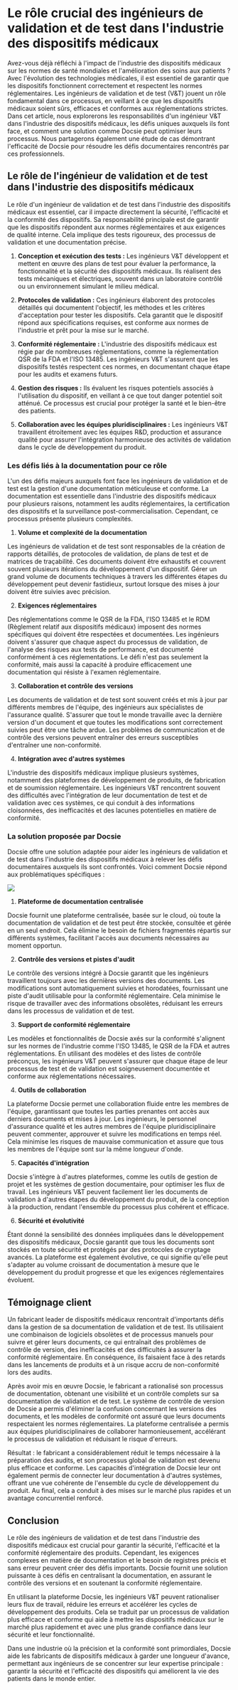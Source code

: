 # Le rôle crucial des ingénieurs de validation et de test dans l'industrie des dispositifs médicaux

Avez-vous déjà réfléchi à l'impact de l'industrie des dispositifs médicaux sur les normes de santé mondiales et l'amélioration des soins aux patients ? Avec l'évolution des technologies médicales, il est essentiel de garantir que les dispositifs fonctionnent correctement et respectent les normes réglementaires. Les ingénieurs de validation et de test (V&T) jouent un rôle fondamental dans ce processus, en veillant à ce que les dispositifs médicaux soient sûrs, efficaces et conformes aux réglementations strictes. Dans cet article, nous explorerons les responsabilités d'un ingénieur V&T dans l'industrie des dispositifs médicaux, les défis uniques auxquels ils font face, et comment une solution comme Docsie peut optimiser leurs processus. Nous partagerons également une étude de cas démontrant l'efficacité de Docsie pour résoudre les défis documentaires rencontrés par ces professionnels.

## Le rôle de l'ingénieur de validation et de test dans l'industrie des dispositifs médicaux

Le rôle d'un ingénieur de validation et de test dans l'industrie des dispositifs médicaux est essentiel, car il impacte directement la sécurité, l'efficacité et la conformité des dispositifs. Sa responsabilité principale est de garantir que les dispositifs répondent aux normes réglementaires et aux exigences de qualité interne. Cela implique des tests rigoureux, des processus de validation et une documentation précise.

1. **Conception et exécution des tests :** Les ingénieurs V&T développent et mettent en œuvre des plans de test pour évaluer la performance, la fonctionnalité et la sécurité des dispositifs médicaux. Ils réalisent des tests mécaniques et électriques, souvent dans un laboratoire contrôlé ou un environnement simulant le milieu médical.

2. **Protocoles de validation :** Ces ingénieurs élaborent des protocoles détaillés qui documentent l'objectif, les méthodes et les critères d'acceptation pour tester les dispositifs. Cela garantit que le dispositif répond aux spécifications requises, est conforme aux normes de l'industrie et prêt pour la mise sur le marché.

3. **Conformité réglementaire :** L'industrie des dispositifs médicaux est régie par de nombreuses réglementations, comme la réglementation QSR de la FDA et l'ISO 13485. Les ingénieurs V&T s'assurent que les dispositifs testés respectent ces normes, en documentant chaque étape pour les audits et examens futurs.

4. **Gestion des risques :** Ils évaluent les risques potentiels associés à l'utilisation du dispositif, en veillant à ce que tout danger potentiel soit atténué. Ce processus est crucial pour protéger la santé et le bien-être des patients.

5. **Collaboration avec les équipes pluridisciplinaires :** Les ingénieurs V&T travaillent étroitement avec les équipes R&D, production et assurance qualité pour assurer l'intégration harmonieuse des activités de validation dans le cycle de développement du produit.

### Les défis liés à la documentation pour ce rôle

L'un des défis majeurs auxquels font face les ingénieurs de validation et de test est la gestion d'une documentation méticuleuse et conforme. La documentation est essentielle dans l'industrie des dispositifs médicaux pour plusieurs raisons, notamment les audits réglementaires, la certification des dispositifs et la surveillance post-commercialisation. Cependant, ce processus présente plusieurs complexités.

1. **Volume et complexité de la documentation**

Les ingénieurs de validation et de test sont responsables de la création de rapports détaillés, de protocoles de validation, de plans de test et de matrices de traçabilité. Ces documents doivent être exhaustifs et couvrent souvent plusieurs itérations du développement d'un dispositif. Gérer un grand volume de documents techniques à travers les différentes étapes du développement peut devenir fastidieux, surtout lorsque des mises à jour doivent être suivies avec précision.

2. **Exigences réglementaires**

Des réglementations comme le QSR de la FDA, l'ISO 13485 et le RDM (Règlement relatif aux dispositifs médicaux) imposent des normes spécifiques qui doivent être respectées et documentées. Les ingénieurs doivent s'assurer que chaque aspect du processus de validation, de l'analyse des risques aux tests de performance, est documenté conformément à ces réglementations. Le défi n'est pas seulement la conformité, mais aussi la capacité à produire efficacement une documentation qui résiste à l'examen réglementaire.

3. **Collaboration et contrôle des versions**

Les documents de validation et de test sont souvent créés et mis à jour par différents membres de l'équipe, des ingénieurs aux spécialistes de l'assurance qualité. S'assurer que tout le monde travaille avec la dernière version d'un document et que toutes les modifications sont correctement suivies peut être une tâche ardue. Les problèmes de communication et de contrôle des versions peuvent entraîner des erreurs susceptibles d'entraîner une non-conformité.

4. **Intégration avec d'autres systèmes**

L'industrie des dispositifs médicaux implique plusieurs systèmes, notamment des plateformes de développement de produits, de fabrication et de soumission réglementaire. Les ingénieurs V&T rencontrent souvent des difficultés avec l'intégration de leur documentation de test et de validation avec ces systèmes, ce qui conduit à des informations cloisonnées, des inefficacités et des lacunes potentielles en matière de conformité.

### La solution proposée par Docsie

Docsie offre une solution adaptée pour aider les ingénieurs de validation et de test dans l'industrie des dispositifs médicaux à relever les défis documentaires auxquels ils sont confrontés. Voici comment Docsie répond aux problématiques spécifiques :

![](https://cdn.docsie.io/workspace_PxAvC1Uenuc7ad6H3/doc_wn84Jkoc6hIMTO2eE/file_4TA3YOXwgTH8epI5Q/image_993a506e-329b-0d60-eb5c-6b543cdb02fa.jpg)

1. **Plateforme de documentation centralisée**

Docsie fournit une plateforme centralisée, basée sur le cloud, où toute la documentation de validation et de test peut être stockée, consultée et gérée en un seul endroit. Cela élimine le besoin de fichiers fragmentés répartis sur différents systèmes, facilitant l'accès aux documents nécessaires au moment opportun.

2. **Contrôle des versions et pistes d'audit**

Le contrôle des versions intégré à Docsie garantit que les ingénieurs travaillent toujours avec les dernières versions des documents. Les modifications sont automatiquement suivies et horodatées, fournissant une piste d'audit utilisable pour la conformité réglementaire. Cela minimise le risque de travailler avec des informations obsolètes, réduisant les erreurs dans les processus de validation et de test.

3. **Support de conformité réglementaire**

Les modèles et fonctionnalités de Docsie axés sur la conformité s'alignent sur les normes de l'industrie comme l'ISO 13485, le QSR de la FDA et autres réglementations. En utilisant des modèles et des listes de contrôle préconçus, les ingénieurs V&T peuvent s'assurer que chaque étape de leur processus de test et de validation est soigneusement documentée et conforme aux réglementations nécessaires.

4. **Outils de collaboration**

La plateforme Docsie permet une collaboration fluide entre les membres de l'équipe, garantissant que toutes les parties prenantes ont accès aux derniers documents et mises à jour. Les ingénieurs, le personnel d'assurance qualité et les autres membres de l'équipe pluridisciplinaire peuvent commenter, approuver et suivre les modifications en temps réel. Cela minimise les risques de mauvaise communication et assure que tous les membres de l'équipe sont sur la même longueur d'onde.

5. **Capacités d'intégration**

Docsie s'intègre à d'autres plateformes, comme les outils de gestion de projet et les systèmes de gestion documentaire, pour optimiser les flux de travail. Les ingénieurs V&T peuvent facilement lier les documents de validation à d'autres étapes du développement du produit, de la conception à la production, rendant l'ensemble du processus plus cohérent et efficace.

6. **Sécurité et évolutivité**

Étant donné la sensibilité des données impliquées dans le développement des dispositifs médicaux, Docsie garantit que tous les documents sont stockés en toute sécurité et protégés par des protocoles de cryptage avancés. La plateforme est également évolutive, ce qui signifie qu'elle peut s'adapter au volume croissant de documentation à mesure que le développement du produit progresse et que les exigences réglementaires évoluent.

## Témoignage client

Un fabricant leader de dispositifs médicaux rencontrait d'importants défis dans la gestion de sa documentation de validation et de test. Ils utilisaient une combinaison de logiciels obsolètes et de processus manuels pour suivre et gérer leurs documents, ce qui entraînait des problèmes de contrôle de version, des inefficacités et des difficultés à assurer la conformité réglementaire. En conséquence, ils faisaient face à des retards dans les lancements de produits et à un risque accru de non-conformité lors des audits.

Après avoir mis en œuvre Docsie, le fabricant a rationalisé son processus de documentation, obtenant une visibilité et un contrôle complets sur sa documentation de validation et de test. Le système de contrôle de version de Docsie a permis d'éliminer la confusion concernant les versions des documents, et les modèles de conformité ont assuré que leurs documents respectaient les normes réglementaires. La plateforme centralisée a permis aux équipes pluridisciplinaires de collaborer harmonieusement, accélérant le processus de validation et réduisant le risque d'erreurs.

Résultat : le fabricant a considérablement réduit le temps nécessaire à la préparation des audits, et son processus global de validation est devenu plus efficace et conforme. Les capacités d'intégration de Docsie leur ont également permis de connecter leur documentation à d'autres systèmes, offrant une vue cohérente de l'ensemble du cycle de développement du produit. Au final, cela a conduit à des mises sur le marché plus rapides et un avantage concurrentiel renforcé.

## Conclusion

Le rôle des ingénieurs de validation et de test dans l'industrie des dispositifs médicaux est crucial pour garantir la sécurité, l'efficacité et la conformité réglementaire des produits. Cependant, les exigences complexes en matière de documentation et le besoin de registres précis et sans erreur peuvent créer des défis importants. Docsie fournit une solution puissante à ces défis en centralisant la documentation, en assurant le contrôle des versions et en soutenant la conformité réglementaire.

En utilisant la plateforme Docsie, les ingénieurs V&T peuvent rationaliser leurs flux de travail, réduire les erreurs et accélérer les cycles de développement des produits. Cela se traduit par un processus de validation plus efficace et conforme qui aide à mettre les dispositifs médicaux sur le marché plus rapidement et avec une plus grande confiance dans leur sécurité et leur fonctionnalité.

Dans une industrie où la précision et la conformité sont primordiales, Docsie aide les fabricants de dispositifs médicaux à garder une longueur d'avance, permettant aux ingénieurs de se concentrer sur leur expertise principale : garantir la sécurité et l'efficacité des dispositifs qui améliorent la vie des patients dans le monde entier.
